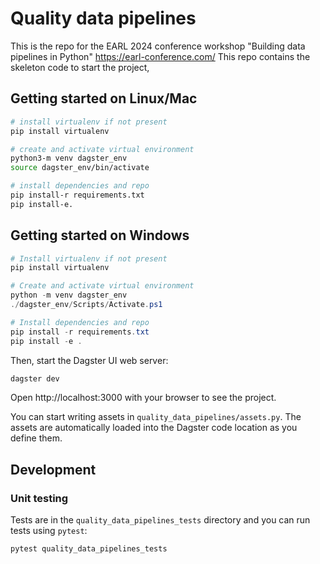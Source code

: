 # Quality data pipelines

This is the repo for the EARL 2024 conference workshop "Building data pipelines in Python" https://earl-conference.com/  This repo contains the skeleton code to start the project,

## Getting started on Linux/Mac


```bash
# install virtualenv if not present
pip install virtualenv

# create and activate virtual environment
python3-m venv dagster_env
source dagster_env/bin/activate

# install dependencies and repo
pip install-r requirements.txt
pip install-e.
```


## Getting started on Windows



```powershell
# Install virtualenv if not present
pip install virtualenv

# Create and activate virtual environment
python -m venv dagster_env
./dagster_env/Scripts/Activate.ps1

# Install dependencies and repo
pip install -r requirements.txt
pip install -e .
```


Then, start the Dagster UI web server:

```bash
dagster dev
```

Open http://localhost:3000 with your browser to see the project.

You can start writing assets in `quality_data_pipelines/assets.py`. The assets are automatically loaded into the Dagster code location as you define them.

## Development

### Unit testing

Tests are in the `quality_data_pipelines_tests` directory and you can run tests using `pytest`:

```bash
pytest quality_data_pipelines_tests
```
